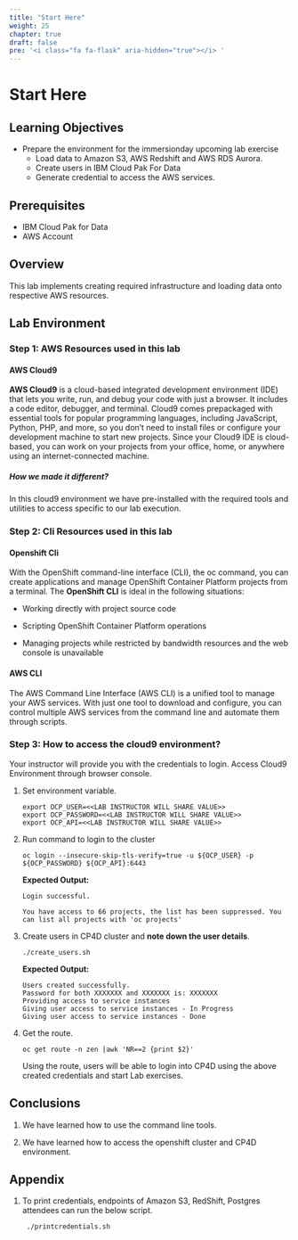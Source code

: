 ```yaml
---
title: "Start Here"
weight: 25
chapter: true
draft: false
pre: '<i class="fa fa-flask" aria-hidden="true"></i> '
---
```


# Start Here

## Learning Objectives

- Prepare the environment for the immersionday upcoming lab exercise
  - Load data to Amazon S3, AWS Redshift and AWS RDS Aurora.
  - Create users in IBM Cloud Pak For Data
  - Generate credential to access the AWS services. 

<!-- -->
## Prerequisites
- IBM Cloud Pak for Data
- AWS Account

## Overview

This lab implements creating required infrastructure and loading data
onto respective AWS resources.

## Lab Environment

### Step 1: AWS Resources used in this lab
#### AWS Cloud9
**AWS Cloud9** is a cloud-based integrated development environment (IDE) that lets you write, run, and debug your code with just a browser. It includes a code editor, debugger, and terminal. Cloud9 comes prepackaged with essential tools for popular programming languages, including JavaScript, Python, PHP, and more, so you don’t need to install files or configure your development machine to start new projects. Since your Cloud9 IDE is cloud-based, you can work on your projects from your office, home, or anywhere using an internet-connected machine.

##### How we made it different?
In this cloud9 environment we have pre-installed with the required tools and utilities to access specific to our lab execution.

### Step 2: Cli Resources used in this lab
#### Openshift Cli
With the OpenShift command-line interface (CLI), the oc command, you can create applications and manage OpenShift Container Platform projects from a terminal. The **OpenShift CLI** is ideal in the following situations:

* Working directly with project source code

* Scripting OpenShift Container Platform operations

* Managing projects while restricted by bandwidth resources and the web console is unavailable

#### AWS CLI
The AWS Command Line Interface (AWS CLI) is a unified tool to manage your AWS services. With just one tool to download and configure, you can control multiple AWS services from the command line and automate them through scripts.

### Step 3: How to access the cloud9 environment?
Your instructor will provide you with the credentials to login. Access Cloud9 Environment through browser console.

1.  Set environment variable. 

        export OCP_USER=<<LAB INSTRUCTOR WILL SHARE VALUE>>
        export OCP_PASSWORD=<<LAB INSTRUCTOR WILL SHARE VALUE>>
        export OCP_API=<<LAB INSTRUCTOR WILL SHARE VALUE>>

2.  Run command to login to the cluster

        oc login --insecure-skip-tls-verify=true -u ${OCP_USER} -p ${OCP_PASSWORD} ${OCP_API}:6443

    **Expected Output:**

        Login successful.

        You have access to 66 projects, the list has been suppressed. You can list all projects with 'oc projects'


3.  Create users in CP4D cluster and **note down the user details**.

        ./create_users.sh

    **Expected Output:**

        Users created successfully.
        Password for both XXXXXXX and XXXXXXX is: XXXXXXX
        Providing access to service instances
        Giving user access to service instances - In Progress
        Giving user access to service instances - Done

4.  Get the route.

        oc get route -n zen |awk 'NR==2 {print $2}'

      Using the route, users will be able to login into CP4D using the above created credentials and start Lab exercises.

## Conclusions

1.  We have learned how to use the command line tools.

2.  We have learned how to access the openshift cluster and CP4D
    environment.

## Appendix

1. To print credentials, endpoints of Amazon S3, RedShift, Postgres attendees can run the below script.


        ./printcredentials.sh

